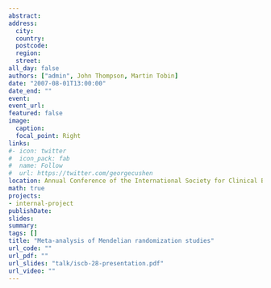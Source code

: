 ```yaml
---
abstract: 
address:
  city: 
  country: 
  postcode: 
  region: 
  street: 
all_day: false
authors: ["admin", John Thompson, Martin Tobin]
date: "2007-08-01T13:00:00"
date_end: ""
event: 
event_url: 
featured: false
image:
  caption: 
  focal_point: Right
links:
#- icon: twitter
#  icon_pack: fab
#  name: Follow
#  url: https://twitter.com/georgecushen
location: Annual Conference of the International Society for Clinical Biostatistics, Alexandroupolis, Greece
math: true
projects:
- internal-project
publishDate: 
slides: 
summary: 
tags: []
title: "Meta-analysis of Mendelian randomization studies"
url_code: ""
url_pdf: ""
url_slides: "talk/iscb-28-presentation.pdf"
url_video: ""
---
```


